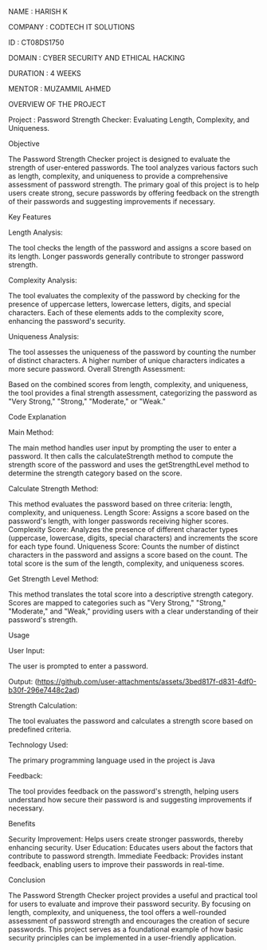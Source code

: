 NAME : HARISH K

COMPANY : CODTECH IT SOLUTIONS

ID : CT08DS1750

DOMAIN : CYBER SECURITY AND ETHICAL HACKING

DURATION : 4 WEEKS

MENTOR : MUZAMMIL AHMED

OVERVIEW OF THE PROJECT

Project : Password Strength Checker: Evaluating Length, Complexity, and Uniqueness.

Objective

The Password Strength Checker project is designed to evaluate the strength of user-entered passwords. The tool analyzes various factors such as length, complexity, and uniqueness to provide a comprehensive assessment of password strength. The primary goal of this project is to help users create strong, secure passwords by offering feedback on the strength of their passwords and suggesting improvements if necessary.

Key Features

Length Analysis:

The tool checks the length of the password and assigns a score based on its length. Longer passwords generally contribute to stronger password strength.

Complexity Analysis:

The tool evaluates the complexity of the password by checking for the presence of uppercase letters, lowercase letters, digits, and special characters. Each of these elements adds to the complexity score, enhancing the password's security.

Uniqueness Analysis:

The tool assesses the uniqueness of the password by counting the number of distinct characters. A higher number of unique characters indicates a more secure password. Overall Strength Assessment:

Based on the combined scores from length, complexity, and uniqueness, the tool provides a final strength assessment, categorizing the password as "Very Strong," "Strong," "Moderate," or "Weak."

Code Explanation

Main Method:

The main method handles user input by prompting the user to enter a password. It then calls the calculateStrength method to compute the strength score of the password and uses the getStrengthLevel method to determine the strength category based on the score.

Calculate Strength Method:

This method evaluates the password based on three criteria: length, complexity, and uniqueness. Length Score: Assigns a score based on the password's length, with longer passwords receiving higher scores. Complexity Score: Analyzes the presence of different character types (uppercase, lowercase, digits, special characters) and increments the score for each type found. Uniqueness Score: Counts the number of distinct characters in the password and assigns a score based on the count. The total score is the sum of the length, complexity, and uniqueness scores.

Get Strength Level Method:

This method translates the total score into a descriptive strength category. Scores are mapped to categories such as "Very Strong," "Strong," "Moderate," and "Weak," providing users with a clear understanding of their password's strength.

Usage

User Input:

The user is prompted to enter a password.

Output:
(https://github.com/user-attachments/assets/3bed817f-d831-4df0-b30f-296e7448c2ad)

Strength Calculation:

The tool evaluates the password and calculates a strength score based on predefined criteria.

Technology Used:

The primary programming language used in the project is Java

Feedback:

The tool provides feedback on the password's strength, helping users understand how secure their password is and suggesting improvements if necessary.

Benefits

Security Improvement: Helps users create stronger passwords, thereby enhancing security. User Education: Educates users about the factors that contribute to password strength. Immediate Feedback: Provides instant feedback, enabling users to improve their passwords in real-time.

Conclusion

The Password Strength Checker project provides a useful and practical tool for users to evaluate and improve their password security. By focusing on length, complexity, and uniqueness, the tool offers a well-rounded assessment of password strength and encourages the creation of secure passwords. This project serves as a foundational example of how basic security principles can be implemented in a user-friendly application.
